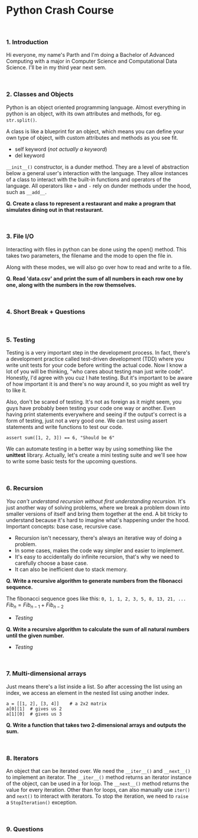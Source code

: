 # Python Crash Course

<br>

### 1. Introduction

Hi everyone, my name's Parth and I'm doing a Bachelor of Advanced Computing with a major in Computer Science and Computational Data Science. I'll be in my third year next sem.

<br>

### 2. Classes and Objects

Python is an object oriented programming language. Almost everything in python is an object, with its own attributes and methods, for eg. `str.split()`.

A class is like a blueprint for an object, which means you can define your own type of object, with custom attributes and methods as you see fit.

- self keyword (_not actually a keyword_)
- del keyword

`__init__()` constructor, is a dunder method. They are a level of abstraction below a general user's interaction with the language. They allow instances of a class to interact with the built-in functions and operators of the language. All operators like `+` and `-` rely on dunder methods under the hood, such as `__add__`.

__Q. Create a class to represent a restaurant and make a program that simulates dining out in that restaurant.__

<br>

### 3. File I/O

Interacting with files in python can be done using the open() method. This takes two parameters, the filename and the mode to open the file in.

Along with these modes, we will also go over how to read and write to a file.

__Q. Read 'data.csv' and print the sum of all numbers in each row one by one, along with the numbers in the row themselves.__

<br>

### 4. Short Break + Questions
<br>

### 5. Testing

Testing is a very important step in the development process. In fact, there's a development practice called test-driven development (TDD) where you write unit tests for your code before writing the actual code. Now I know a lot of you will be thinking, "who cares about testing man just write code". Honestly, I'd agree with you cuz I hate testing. But it's important to be aware of how important it is and there's no way around it, so you might as well try to like it.

Also, don't be scared of testing. It's not as foreign as it might seem, you guys have probably been testing your code one way or another. Even having print statements everywhere and seeing if the output's correct is a form of testing, just not a very good one. We can test using assert statements and write functions to test our code.

`assert sum([1, 2, 3]) == 6, "Should be 6"`

We can automate testing in a better way by using something like the __unittest__ library. Actually, let's create a mini testing suite and we'll see how to write some basic tests for the upcoming questions.

<br>

### 6. Recursion

_You can't understand recursion without first understanding recursion._ It's just another way of solving problems, where we break a problem down into smaller versions of itself and bring them together at the end. A bit tricky to understand because it's hard to imagine what's happening under the hood. Important concepts: base case, recursive case. 

- Recursion isn't necessary, there's always an iterative way of doing a problem.
- In some cases, makes the code way simpler and easier to implement.
- It's easy to accidentally do infinite recursion, that's why we need to carefully choose a base case.
- It can also be inefficient due to stack memory.

__Q. Write a recursive algorithm to generate numbers from the fibonacci sequence.__

The fibonacci sequence goes like this: `0, 1, 1, 2, 3, 5, 8, 13, 21, ...`<br>
$Fib_n = Fib_{n-1} + Fib_{n-2}$

- _Testing_

__Q. Write a recursive algorithm to calculate the sum of all natural numbers until the given number.__

- _Testing_

<br>

### 7. Multi-dimensional arrays

Just means there's a list inside a list. So after accessing the list using an index, we access an element in the nested list using another index.

```
a = [[1, 2], [3, 4]]    # a 2x2 matrix
a[0][1]  # gives us 2
a[1][0]  # gives us 3
```

__Q. Write a function that takes two 2-dimensional arrays and outputs the sum.__

<br>

### 8. Iterators

An object that can be iterated over. We need the `__iter__()` and `__next__()` to implement an iterator. The `__iter__()` method returns an iterator instance of the object, can be used in a for loop. The `__next__()` method returns the value for every iteration. Other than for loops, can also manually use `iter()` and `next()` to interact with iterators. To stop the iteration, we need to `raise` a `StopIteration()` exception.

<br>

### 9. Questions




